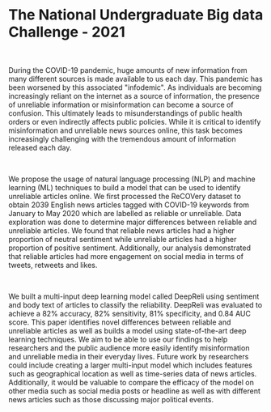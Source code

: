 # The National Undergraduate Big data Challenge - 2021

<br>

During the COVID-19 pandemic, huge amounts of new information from many different sources is made available to us each day. This pandemic has been worsened by this associated "infodemic". As individuals are becoming increasingly reliant on the internet as a source of  information, the presence of unreliable information or misinformation can become a source of confusion. This ultimately leads to misunderstandings of public health orders or even indirectly affects public policies. While it is critical to identify misinformation and unreliable news sources online, this task becomes increasingly challenging with the tremendous amount of information released each day.

<br>

We propose the usage of natural language processing (NLP) and machine learning (ML) techniques to build a model that can be used to identify unreliable articles online. We first processed the ReCOVery dataset to obtain 2039 English news articles tagged with COVID-19 keywords from January to May 2020 which are labelled as reliable or unreliable. Data exploration was done to determine major differences between reliable and unreliable articles. We found that reliable news articles had a higher proportion of neutral sentiment while unreliable articles had a higher proportion of positive sentiment. Additionally, our analysis demonstrated that reliable articles had more engagement on social media in terms of tweets, retweets and likes.

<br>

We built a multi-input deep learning model called DeepReli using sentiment and body text of articles to classify the reliability. DeepReli was evaluated to achieve  a 82% accuracy, 82% sensitivity, 81% specificity, and 0.84 AUC score. This paper identifies novel differences between reliable and unreliable articles as well as builds a model using state-of-the-art deep learning techniques. We aim to be able to use our findings to help researchers and the public audience more easily identify misinformation and unreliable media in their everyday lives. Future work by researchers could include creating a larger multi-input model which includes features such as geographical location as well as time-series data of news articles. Additionally, it would be valuable to compare the efficacy of the model on other media such as social media posts or headline as well as with different news articles such as those discussing major political events.